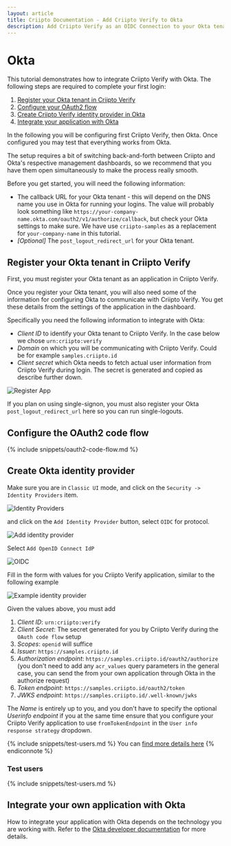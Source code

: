 ```yaml
---
layout: article
title: Criipto Documentation - Add Criipto Verify to Okta
description: Add Criipto Verify as an OIDC Connection to your Okta tenant
---
```


# Okta

This tutorial demonstrates how to integrate Criipto Verify with Okta. The following steps are required to complete your first login:

1. [Register your Okta tenant in Criipto Verify](#register)
2. [Configure your OAuth2 flow](#enable)
3. [Create Criipto Verify identity provider in Okta](#okta-identityprovider)
4. [Integrate your application with Okta](#integrate)

In the following you will be configuring first Criipto Verify, then Okta.
Once configured you may test that everything works from Okta.


The setup requires a bit of switching back-and-forth between Criipto and Okta's respective management dashboards, so we recommend that you have them open simultaneously to make the process really smooth.

Before you get started, you will need the following information:
- The callback URL for your Okta tenant - this will depend on the DNS name you use in Okta for running your logins. The value will probably look something like `https://your-company-name.okta.com/oauth2/v1/authorize/callback`, but check your Okta settings to make sure. We have use `criipto-samples` as a replacement for `your-company-name` in this tutorial.
- _[Optional]_ The `post_logout_redirect_url` for your Okta tenant.

<a name="register"></a>

## Register your Okta tenant in Criipto Verify

First, you must register your Okta tenant as an application in Criipto Verify.

Once you register your Okta tenant, you will also need some of the information for configuring Okta to communicate with Criipto Verify. You get these details from the settings of the application in the dashboard.

Specifically you need the following information to integrate with Okta:

- _Client ID_ to identify your Okta tenant to Criipto Verify. In the case below we chose `urn:criipto:verify`
- _Domain_ on which you will be communicating with Criipto Verify. Could be for example `samples.criipto.id`
- _Client secret_ which Okta needs to fetch actual user information from Criipto Verify during login.
The secret is generated and copied as describe further down.

![Register App](/images/okta-register-application.png)

If you plan on using single-signon, you must also register your Okta `post_logout_redirect_url` here so you can run single-logouts.

<a name="enable"></a>

## Configure the OAuth2 code flow

{% include snippets/oauth2-code-flow.md %}

<a name="okta-identityprovider"></a>

## Create Okta identity provider
Make sure you are in `Classic UI` mode, and click on the `Security -> Identity Providers` item.

![Identity Providers](/images/okta-identity-providers.png)

and click on the `Add Identity Provider` button, select `OIDC` for protocol.

![Add identity provider](/images/okta-add-identity-provider.png)

Select `Add OpenID Connect IdP`

![OIDC](/images/okta-add-oidc-identityprovider.png)

Fill in the form with values for you Criipto Verify application, similar to the following example

![Example identity provider](/images/okta-add-criipto-verify-example-identityprovider.png)

Given the values above, you must add
1. _Client ID_: `urn:criipto:verify`
2. _Client Secret_: The secret generated for you by Criipto Verify during the `OAuth code flow` setup
3. _Scopes_: `openid` will suffice
4. _Issuer_: `https://samples.criipto.id`
5. _Authorization endpoint_: `https://samples.criipto.id/oauth2/authorize` (you don't need to add any `acr_values` query parameters in the general case, you can send the from your own application through Okta in the authorize request)
6. _Token endpoint_: `https://samples.criipto.id/oauth2/token`
7. _JWKS endpoint_: `https://samples.criipto.id/.well-known/jwks`

The _Name_ is entirely up to you, and you don't have to specify the optional _Userinfo endpoint_ if you at the same time ensure that you configure your Criipto Verify application to use `fromTokenEndpoint` in the `User info response strategy` dropdown.

{% include snippets/test-users.md %}
You can [find more details here](https://developer.okta.com/docs/guides/add-an-external-idp/openidconnect/configure-idp-in-okta/)
{% endiconnote %}

### Test users

{% include snippets/test-users.md %}

<a name="integrate"></a>

## Integrate your own application with Okta

How to integrate your application with Okta depends on the technology you are working with. Refer to the [Okta developer documentation](https://developer.okta.com/docs/) for more details.